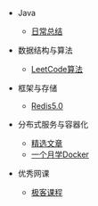-   Java
    -   [日常总结](zh-cn/java/README.md)
    
-   数据结构与算法
    -   [LeetCode算法](zh-cn/ds/README.md)
    
-   框架与存储
    -   [Redis5.0](zh-cn/redis/README.md)
    
-   分布式服务与容器化
    -   [精选文章](/zh-cn/docker/README.md)
    -   [一个月学Docker](zh-cn/docker/docker-4-weeks/)
    
- 优秀网课

  -   [极客课程](zh-cn/course/README.md)

  

